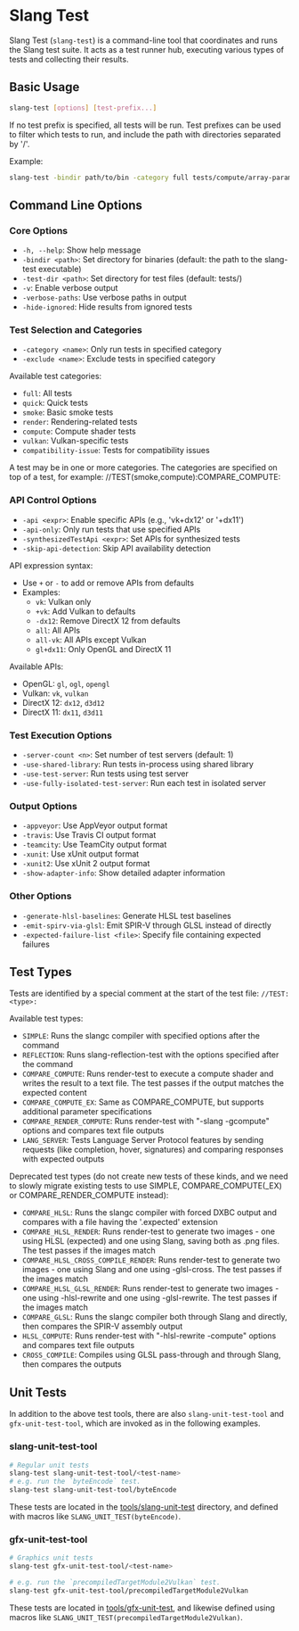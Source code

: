 # Slang Test

Slang Test (`slang-test`) is a command-line tool that coordinates and runs the Slang test suite. It acts as a test runner hub, executing various types of tests and collecting their results.

## Basic Usage

```bash
slang-test [options] [test-prefix...]
```

If no test prefix is specified, all tests will be run. Test prefixes can be used to filter which tests to run, and include the path with directories separated by '/'.

Example:
```bash
slang-test -bindir path/to/bin -category full tests/compute/array-param
```

## Command Line Options

### Core Options
- `-h, --help`: Show help message
- `-bindir <path>`: Set directory for binaries (default: the path to the slang-test executable)
- `-test-dir <path>`: Set directory for test files (default: tests/)
- `-v`: Enable verbose output
- `-verbose-paths`: Use verbose paths in output
- `-hide-ignored`: Hide results from ignored tests

### Test Selection and Categories
- `-category <name>`: Only run tests in specified category
- `-exclude <name>`: Exclude tests in specified category

Available test categories:
- `full`: All tests
- `quick`: Quick tests
- `smoke`: Basic smoke tests
- `render`: Rendering-related tests
- `compute`: Compute shader tests
- `vulkan`: Vulkan-specific tests
- `compatibility-issue`: Tests for compatibility issues

A test may be in one or more categories. The categories are specified on top of a test, for example: //TEST(smoke,compute):COMPARE_COMPUTE:

### API Control Options
- `-api <expr>`: Enable specific APIs (e.g., 'vk+dx12' or '+dx11')
- `-api-only`: Only run tests that use specified APIs
- `-synthesizedTestApi <expr>`: Set APIs for synthesized tests
- `-skip-api-detection`: Skip API availability detection

API expression syntax:
- Use `+` or `-` to add or remove APIs from defaults
- Examples: 
  - `vk`: Vulkan only
  - `+vk`: Add Vulkan to defaults
  - `-dx12`: Remove DirectX 12 from defaults
  - `all`: All APIs
  - `all-vk`: All APIs except Vulkan
  - `gl+dx11`: Only OpenGL and DirectX 11

Available APIs:
- OpenGL: `gl`, `ogl`, `opengl`
- Vulkan: `vk`, `vulkan`
- DirectX 12: `dx12`, `d3d12`
- DirectX 11: `dx11`, `d3d11`

### Test Execution Options
- `-server-count <n>`: Set number of test servers (default: 1)
- `-use-shared-library`: Run tests in-process using shared library
- `-use-test-server`: Run tests using test server
- `-use-fully-isolated-test-server`: Run each test in isolated server

### Output Options
- `-appveyor`: Use AppVeyor output format
- `-travis`: Use Travis CI output format
- `-teamcity`: Use TeamCity output format
- `-xunit`: Use xUnit output format
- `-xunit2`: Use xUnit 2 output format
- `-show-adapter-info`: Show detailed adapter information

### Other Options
- `-generate-hlsl-baselines`: Generate HLSL test baselines
- `-emit-spirv-via-glsl`: Emit SPIR-V through GLSL instead of directly
- `-expected-failure-list <file>`: Specify file containing expected failures

## Test Types

Tests are identified by a special comment at the start of the test file: `//TEST:<type>:`

Available test types:
- `SIMPLE`: Runs the slangc compiler with specified options after the command
- `REFLECTION`: Runs slang-reflection-test with the options specified after the command
- `COMPARE_COMPUTE`: Runs render-test to execute a compute shader and writes the result to a text file. The test passes if the output matches the expected content
- `COMPARE_COMPUTE_EX`: Same as COMPARE_COMPUTE, but supports additional parameter specifications
- `COMPARE_RENDER_COMPUTE`: Runs render-test with "-slang -gcompute" options and compares text file outputs
- `LANG_SERVER`: Tests Language Server Protocol features by sending requests (like completion, hover, signatures) and comparing responses with expected outputs

Deprecated test types (do not create new tests of these kinds, and we need to slowly migrate existing tests to use SIMPLE, COMPARE_COMPUTE(_EX) or COMPARE_RENDER_COMPUTE instead):
- `COMPARE_HLSL`: Runs the slangc compiler with forced DXBC output and compares with a file having the '.expected' extension
- `COMPARE_HLSL_RENDER`: Runs render-test to generate two images - one using HLSL (expected) and one using Slang, saving both as .png files. The test passes if the images match
- `COMPARE_HLSL_CROSS_COMPILE_RENDER`: Runs render-test to generate two images - one using Slang and one using -glsl-cross. The test passes if the images match
- `COMPARE_HLSL_GLSL_RENDER`: Runs render-test to generate two images - one using -hlsl-rewrite and one using -glsl-rewrite. The test passes if the images match
- `COMPARE_GLSL`: Runs the slangc compiler both through Slang and directly, then compares the SPIR-V assembly output
- `HLSL_COMPUTE`: Runs render-test with "-hlsl-rewrite -compute" options and compares text file outputs
- `CROSS_COMPILE`: Compiles using GLSL pass-through and through Slang, then compares the outputs

## Unit Tests
In addition to the above test tools, there are also `slang-unit-test-tool` and `gfx-unit-test-tool`, which are invoked as in the following examples.

### slang-unit-test-tool
```bash
# Regular unit tests
slang-test slang-unit-test-tool/<test-name>
# e.g. run the `byteEncode` test.
slang-test slang-unit-test-tool/byteEncode
```
These tests are located in the [tools/slang-unit-test](https://github.com/shader-slang/slang/tree/master/tools/slang-unit-test) directory, and defined with macros like `SLANG_UNIT_TEST(byteEncode)`.

### gfx-unit-test-tool
```bash
# Graphics unit tests
slang-test gfx-unit-test-tool/<test-name>

# e.g. run the `precompiledTargetModule2Vulkan` test.
slang-test gfx-unit-test-tool/precompiledTargetModule2Vulkan
```
These tests are located in [tools/gfx-unit-test](https://github.com/shader-slang/slang/tree/master/tools/gfx-unit-test), and likewise defined using macros like `SLANG_UNIT_TEST(precompiledTargetModule2Vulkan)`.

